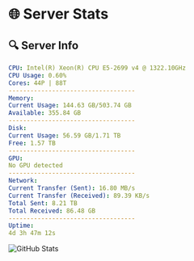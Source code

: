 # 🌐 Server Stats
## 🔍 Server Info
```yaml
CPU: Intel(R) Xeon(R) CPU E5-2699 v4 @ 1322.10GHz
CPU Usage: 0.60%
Cores: 44P | 88T
-----------------------------------
Memory:
Current Usage: 144.63 GB/503.74 GB
Available: 355.84 GB
-----------------------------------
Disk:
Current Usage: 56.59 GB/1.71 TB
Free: 1.57 TB
-----------------------------------
GPU:
No GPU detected
-----------------------------------
Network:
Current Transfer (Sent): 16.80 MB/s
Current Transfer (Received): 89.39 KB/s
Total Sent: 8.21 TB
Total Received: 86.48 GB
-----------------------------------
Uptime:
4d 3h 47m 12s
```
![GitHub Stats](https://img.shields.io/badge/Updated-2025-03-12_01:10:01-blue)